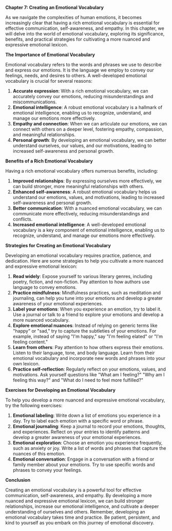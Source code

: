 <p><strong>Chapter 7: Creating an Emotional Vocabulary</strong></p>

<p>As we navigate the complexities of human emotions, it becomes increasingly clear that having a rich emotional vocabulary is essential for effective communication, self-awareness, and empathy. In this chapter, we will delve into the world of emotional vocabulary, exploring its significance, benefits, and practical strategies for cultivating a more nuanced and expressive emotional lexicon.</p>

<p><strong>The Importance of Emotional Vocabulary</strong></p>

<p>Emotional vocabulary refers to the words and phrases we use to describe and express our emotions. It is the language we employ to convey our feelings, needs, and desires to others. A well-developed emotional vocabulary is crucial for several reasons:</p>

<ol>
<li><strong>Accurate expression</strong>: With a rich emotional vocabulary, we can accurately convey our emotions, reducing misunderstandings and miscommunications.</li>
<li><strong>Emotional intelligence</strong>: A robust emotional vocabulary is a hallmark of emotional intelligence, enabling us to recognize, understand, and manage our emotions more effectively.</li>
<li><strong>Empathy and connection</strong>: When we can articulate our emotions, we can connect with others on a deeper level, fostering empathy, compassion, and meaningful relationships.</li>
<li><strong>Personal growth</strong>: By developing an emotional vocabulary, we can better understand ourselves, our values, and our motivations, leading to increased self-awareness and personal growth.</li>
</ol>

<p><strong>Benefits of a Rich Emotional Vocabulary</strong></p>

<p>Having a rich emotional vocabulary offers numerous benefits, including:</p>

<ol>
<li><strong>Improved relationships</strong>: By expressing ourselves more effectively, we can build stronger, more meaningful relationships with others.</li>
<li><strong>Enhanced self-awareness</strong>: A robust emotional vocabulary helps us understand our emotions, values, and motivations, leading to increased self-awareness and personal growth.</li>
<li><strong>Better communication</strong>: With a nuanced emotional vocabulary, we can communicate more effectively, reducing misunderstandings and conflicts.</li>
<li><strong>Increased emotional intelligence</strong>: A well-developed emotional vocabulary is a key component of emotional intelligence, enabling us to recognize, understand, and manage our emotions more effectively.</li>
</ol>

<p><strong>Strategies for Creating an Emotional Vocabulary</strong></p>

<p>Developing an emotional vocabulary requires practice, patience, and dedication. Here are some strategies to help you cultivate a more nuanced and expressive emotional lexicon:</p>

<ol>
<li><strong>Read widely</strong>: Expose yourself to various literary genres, including poetry, fiction, and non-fiction. Pay attention to how authors use language to convey emotions.</li>
<li><strong>Practice mindfulness</strong>: Mindfulness practices, such as meditation and journaling, can help you tune into your emotions and develop a greater awareness of your emotional experiences.</li>
<li><strong>Label your emotions</strong>: When you experience an emotion, try to label it. Use a journal or talk to a friend to explore your emotions and develop a more nuanced vocabulary.</li>
<li><strong>Explore emotional nuances</strong>: Instead of relying on generic terms like "happy" or "sad," try to capture the subtleties of your emotions. For example, instead of saying "I'm happy," say "I'm feeling elated" or "I'm feeling content."</li>
<li><strong>Learn from others</strong>: Pay attention to how others express their emotions. Listen to their language, tone, and body language. Learn from their emotional vocabulary and incorporate new words and phrases into your own lexicon.</li>
<li><strong>Practice self-reflection</strong>: Regularly reflect on your emotions, values, and motivations. Ask yourself questions like "What am I feeling?" "Why am I feeling this way?" and "What do I need to feel more fulfilled?"</li>
</ol>

<p><strong>Exercises for Developing an Emotional Vocabulary</strong></p>

<p>To help you develop a more nuanced and expressive emotional vocabulary, try the following exercises:</p>

<ol>
<li><strong>Emotional labeling</strong>: Write down a list of emotions you experience in a day. Try to label each emotion with a specific word or phrase.</li>
<li><strong>Emotional journaling</strong>: Keep a journal to record your emotions, thoughts, and experiences. Reflect on your entries to identify patterns and develop a greater awareness of your emotional experiences.</li>
<li><strong>Emotional exploration</strong>: Choose an emotion you experience frequently, such as anxiety or joy. Write a list of words and phrases that capture the nuances of this emotion.</li>
<li><strong>Emotional conversation</strong>: Engage in a conversation with a friend or family member about your emotions. Try to use specific words and phrases to convey your feelings.</li>
</ol>

<p><strong>Conclusion</strong></p>

<p>Creating an emotional vocabulary is a powerful tool for effective communication, self-awareness, and empathy. By developing a more nuanced and expressive emotional lexicon, we can build stronger relationships, increase our emotional intelligence, and cultivate a deeper understanding of ourselves and others. Remember, developing an emotional vocabulary takes time and practice. Be patient, persistent, and kind to yourself as you embark on this journey of emotional discovery.</p>

